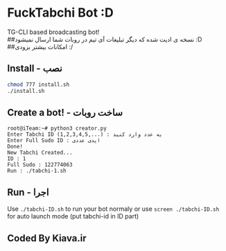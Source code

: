 # FuckTabchi Bot :D

TG-CLI based broadcasting bot!
<br>
##نسخه ی ادیت شده که دیگر تبلیغات آی تیم در روبات شما ارسال نمیشود :D
##امکانات بیشتر بزودی :/
## Install - نصب
```bash
chmod 777 install.sh
./install.sh
```
## Create a bot! - ساخت روبات
```
root@iTeam:~# python3 creator.py
Enter Tabchi ID (1,2,3,4,5,...) : یه عدد وارد کنید
Enter Full Sudo ID : ایدی عددی
Done!
New Tabchi Created...
ID : 1
Full Sudo : 122774063
Run : ./tabchi-1.sh
```
## Run - اجرا
Use `./tabchi-ID.sh` to run your bot normaly or use `screen ./tabchi-ID.sh` for auto launch mode (put tabchi-id in ID part)

## Coded By Kiava.ir
